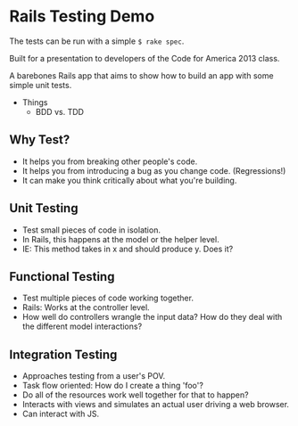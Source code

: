 # Rails Testing Demo

The tests can be run with a simple `$ rake spec`.

Built for a presentation to developers of the Code for America 2013 class.

A barebones Rails app that aims to show how to build an app with some simple unit tests.

* Things
  * BDD vs. TDD

## Why Test?
* It helps you from breaking other people's code.
* It helps you from introducing a bug as you change code. (Regressions!)
* It can make you think critically about what you're building.

## Unit Testing
* Test small pieces of code in isolation.
* In Rails, this happens at the model or the helper level.
* IE: This method takes in x and should produce y. Does it?

## Functional Testing
* Test multiple pieces of code working together.
* Rails: Works at the controller level.
* How well do controllers wrangle the input data? How do they deal with the different model interactions?

## Integration Testing
* Approaches testing from a user's POV.
* Task flow oriented: How do I create a thing 'foo'?
* Do all of the resources work well together for that to happen?
* Interacts with views and simulates an actual user driving a web browser.
* Can interact with JS.
